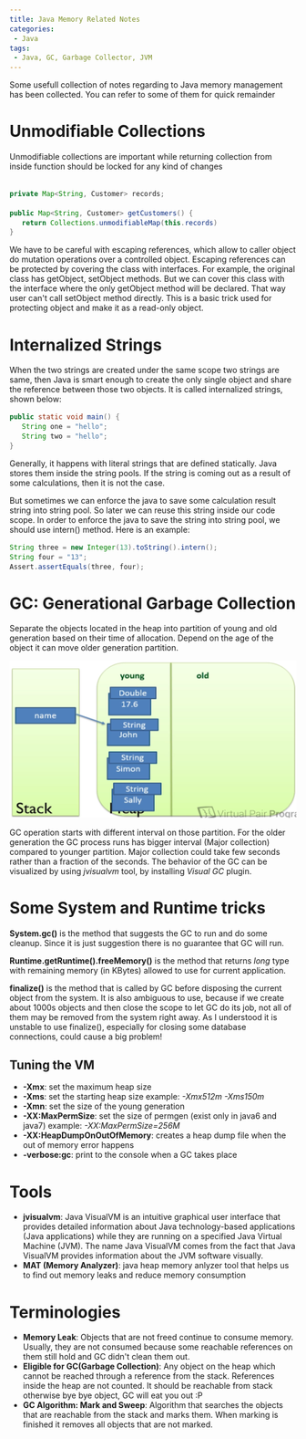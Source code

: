 ```yaml
---
title: Java Memory Related Notes
categories:
 - Java
tags:
 - Java, GC, Garbage Collector, JVM
---
```

Some usefull collection of notes regarding to Java memory management has been collected. You can refer to some of them for quick remainder

# Unmodifiable Collections
Unmodifiable collections are important while returning collection from inside function should be locked for any kind of changes

```Java

private Map<String, Customer> records;

public Map<String, Customer> getCustomers() {
   return Collections.unmodifiableMap(this.records)
}
```


We have to be careful with escaping references, which allow to caller object do mutation operations over a controlled object. Escaping references can be protected by covering the class with interfaces. For example, the original class has getObject, setObject methods. But we can cover this class with the interface where the only getObject method will be declared. That way user can't call setObject method directly. This is a basic trick used for protecting object and make it as a read-only object.



# Internalized Strings
When the two strings are created under the same scope two strings are same, then Java is smart enough to create the only single object and share the reference between those two objects. It is called internalized strings, shown below:

```Java
public static void main() {
   String one = "hello";
   String two = "hello";
}
```
Generally, it happens with literal strings that are defined statically. Java stores them inside the string pools. If the string is coming out as a result of some calculations, then it is not the case.

But sometimes we can enforce the java to save some calculation result string into string pool. So later we can reuse this string inside our code scope. In order to enforce the java to save the string into string pool, we should use intern() method. Here is an example:

```Java
String three = new Integer(13).toString().intern();
String four = "13";
Assert.assertEquals(three, four);  

```

# GC: Generational Garbage Collection
Separate the objects located in the heap into partition of young and old generation based on their time of allocation. Depend on the age of the object it can move older generation partition.

![Generational GC](/assets/2018-05-12-java-memory/GenerationalGarbageCollection.png)

GC operation starts with different interval on those partition. For the older generation the GC process runs has bigger interval (Major collection) compared to younger partition. Major collection could take few seconds rather than a fraction of the seconds. The behavior of the GC can be visualized by using *jvisualvm* tool, by installing *Visual GC* plugin.



# Some System and Runtime tricks

**System.gc()** is the method that suggests the GC to run and do some cleanup. Since it is just suggestion there is no guarantee that GC will run. 

**Runtime.getRuntime().freeMemory()** is the method that returns *long* type with remaining memory (in KBytes) allowed to use for current application.

**finalize()** is the method that is called by GC before disposing the current object from the system. It is also ambiguous to use, because if we create about 1000s objects and then close the scope to let GC do its job, not all of them may be removed from the system right away. As I understood it is unstable to use finalize(), especially for closing some database connections, could cause a big problem!

## Tuning the VM
- **-Xmx**: set the maximum heap size
- **-Xms**: set the starting heap size
example: *-Xmx512m -Xms150m*
- **-Xmn**: set the size of the young generation
- **-XX:MaxPermSize**: set the size of permgen (exist only in java6 and java7)
example: *-XX:MaxPermSize=256M*
- **-XX:HeapDumpOnOutOfMemory**: creates a heap dump file when the out of memory error happens
- **-verbose:gc**: print to the console when a GC takes place

# Tools
- **jvisualvm**: Java VisualVM is an intuitive graphical user interface that provides detailed information about Java technology-based applications (Java applications) while they are running on a specified Java Virtual Machine (JVM). The name Java VisualVM comes from the fact that Java VisualVM provides information about the JVM software visually.
- **MAT (Memory Analyzer)**: java heap memory anlyzer tool that helps us to find out memory leaks and reduce memory consumption


# Terminologies
- **Memory Leak**: Objects that are not freed continue to consume memory. Usually, they are not consumed because some reachable references on them still hold and GC didn't clean them out.
- **Eligible for GC(Garbage Collection)**: Any object on the heap which cannot be reached through a reference from the stack. References inside the heap are not counted. It should be reachable from stack otherwise bye bye object, GC will eat you out :P
- **GC Algorithm: Mark and Sweep**: Algorithm that searches the objects that are reachable from the stack and marks them. When marking is finished it removes all objects that are not marked. 

